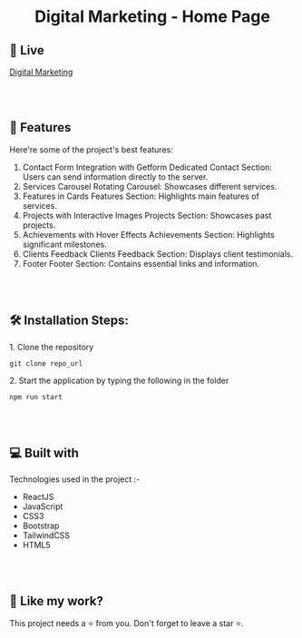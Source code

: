 <h1 align="center" id="title">Digital Marketing - Home Page</h1>

<h2>🚀 Live </h2>

[Digital Marketing](https://digital-marketing-home-page-l3dt1sxeg-divyanshu800s-projects.vercel.app/)

<br></br>
  
<h2>🧐 Features</h2>

Here're some of the project's best features:

1. Contact Form Integration with Getform
Dedicated Contact Section: Users can send information directly to the server.
2. Services Carousel
Rotating Carousel: Showcases different services.
3. Features in Cards
Features Section: Highlights main features of services.
4. Projects with Interactive Images
Projects Section: Showcases past projects.
5. Achievements with Hover Effects
Achievements Section: Highlights significant milestones.
6. Clients Feedback
Clients Feedback Section: Displays client testimonials.
7. Footer
Footer Section: Contains essential links and information.

<br></br>

<h2>🛠️ Installation Steps:</h2>

<p>1. Clone the repository</p>

```
git clone repo_url
```


<p>2. Start the application by typing the following in the folder</p>

 ```
npm run start
``` 
  
<br></br>

<h2>💻 Built with</h2>

Technologies used in the project :-

*   ReactJS
*   JavaScript
*   CSS3
*   Bootstrap
*   TailwindCSS
*   HTML5

<br></br>

<h2>💖 Like my work?</h2>

This project needs a ⭐️ from you. Don't forget to leave a star ⭐️.
